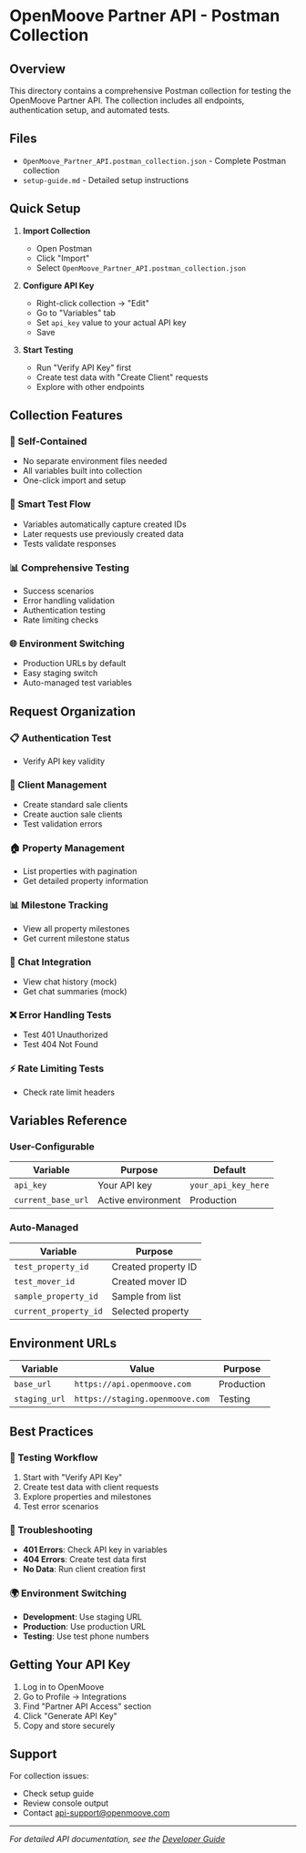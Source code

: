 # OpenMoove Partner API - Postman Collection

## Overview

This directory contains a comprehensive Postman collection for testing the OpenMoove Partner API. The collection includes all endpoints, authentication setup, and automated tests.

## Files

- `OpenMoove_Partner_API.postman_collection.json` - Complete Postman collection
- `setup-guide.md` - Detailed setup instructions

## Quick Setup

1. **Import Collection**
   - Open Postman
   - Click "Import"
   - Select `OpenMoove_Partner_API.postman_collection.json`

2. **Configure API Key**
   - Right-click collection → "Edit"
   - Go to "Variables" tab
   - Set `api_key` value to your actual API key
   - Save

3. **Start Testing**
   - Run "Verify API Key" first
   - Create test data with "Create Client" requests
   - Explore with other endpoints

## Collection Features

### 🔧 Self-Contained
- No separate environment files needed
- All variables built into collection
- One-click import and setup

### 🔄 Smart Test Flow
- Variables automatically capture created IDs
- Later requests use previously created data
- Tests validate responses

### 📊 Comprehensive Testing
- Success scenarios
- Error handling validation
- Authentication testing
- Rate limiting checks

### 🌐 Environment Switching
- Production URLs by default
- Easy staging switch
- Auto-managed test variables

## Request Organization

### 📋 Authentication Test
- Verify API key validity

### 👥 Client Management
- Create standard sale clients
- Create auction sale clients
- Test validation errors

### 🏠 Property Management
- List properties with pagination
- Get detailed property information

### 📊 Milestone Tracking
- View all property milestones
- Get current milestone status

### 💬 Chat Integration
- View chat history (mock)
- Get chat summaries (mock)

### ❌ Error Handling Tests
- Test 401 Unauthorized
- Test 404 Not Found

### ⚡ Rate Limiting Tests
- Check rate limit headers

## Variables Reference

### User-Configurable
| Variable | Purpose | Default |
|----------|---------|---------|
| `api_key` | Your API key | `your_api_key_here` |
| `current_base_url` | Active environment | Production |

### Auto-Managed
| Variable | Purpose |
|----------|---------|
| `test_property_id` | Created property ID |
| `test_mover_id` | Created mover ID |
| `sample_property_id` | Sample from list |
| `current_property_id` | Selected property |

## Environment URLs

| Variable | Value | Purpose |
|----------|-------|---------|
| `base_url` | `https://api.openmoove.com` | Production |
| `staging_url` | `https://staging.openmoove.com` | Testing |

## Best Practices

### 🎯 Testing Workflow
1. Start with "Verify API Key"
2. Create test data with client requests
3. Explore properties and milestones
4. Test error scenarios

### 🔧 Troubleshooting
- **401 Errors**: Check API key in variables
- **404 Errors**: Create test data first
- **No Data**: Run client creation first

### 🌍 Environment Switching
- **Development**: Use staging URL
- **Production**: Use production URL
- **Testing**: Use test phone numbers

## Getting Your API Key

1. Log in to OpenMoove
2. Go to Profile → Integrations
3. Find "Partner API Access" section
4. Click "Generate API Key"
5. Copy and store securely

## Support

For collection issues:
- Check setup guide
- Review console output
- Contact api-support@openmoove.com

---

*For detailed API documentation, see the [Developer Guide](../developer-guide.md)*